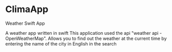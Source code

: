 # ClimaApp
 Weather Swift App

A weather app written in swift
This application used the api "weather api - OpenWeatherMap".
Allows you to find out the weather at the current time by entering the name of the city in English in the search
